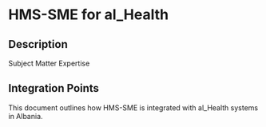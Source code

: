 # HMS-SME for al_Health

## Description

Subject Matter Expertise

## Integration Points

This document outlines how HMS-SME is integrated with al_Health systems in Albania.
